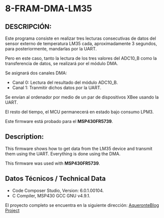 # 8-FRAM-DMA-LM35

## DESCRIPCIÓN:

Este programa consiste en realizar tres lecturas consecutivas de datos del sensor externo
de temperatura LM35 cada, aproximadamente 3 segundos, para posteriormente, mandarlas
por la UART.

Pero en este caso, tanto la lectura de los tres valores del ADC10_B como la transferencia
de datos, se realizará por el módulo DMA.

Se asignará dos canales DMA:

* Canal 0: Lectura del resultado del módulo ADC10_B.
* Canal 1: Tranmitir dichos datos por la UART.


Se envían al ordenador por medio de un par de dispositivos XBee usando la UART.

El resto del tiempo, el MCU permanecerá en estado bajo consumo LPM3.

Este firmware está probado para el **MSP430FR5739**.


## Description:

This firmware shows how to get data from the LM35 device and transmit them using the UART. Everything is done using the DMA.


This firmware was used with **MSP430FR5739**.


## Datos Técnicos / Technical Data
* Code Composer Studio, Version: 6.0.1.00104.
* C Compiler, MSP430 GCC GNU v4.9.1.


El proyecto completo se encuentra en la siguiente dirección: [AqueronteBlog Project](http://unbarquero.blogspot.com.es/2015/05/msp430-dma-lm35-msp430fr5739.html)
